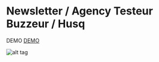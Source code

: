 # Newsletter / Agency Testeur Buzzeur / Husq

DEMO <a href="https://admsol.github.io/Newsletter---Agence-Testeur-Buzzeur-Husq/mailing.html">DEMO</a>

![alt tag](http://img11.hostingpics.net/pics/932090Capturedecran20160724195503.png)
